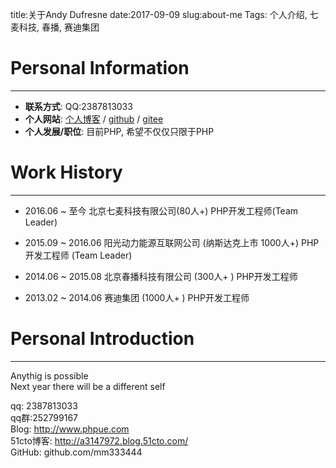 title:关于Andy Dufresne
date:2017-09-09
slug:about-me
Tags: 个人介绍, 七麦科技, 春播, 赛迪集团

# Personal Information
---
- **联系方式**: QQ:2387813033
- **个人网站**: [个人博客](www.phpue.com) / [github](https://github.com/mm333444) / [gitee](https://gitee.com/ccnv07/)
- **个人发展/职位**: 目前PHP, 希望不仅仅只限于PHP

# Work History
---
- 2016.06 ~ 至今 北京七麦科技有限公司(80人+) PHP开发工程师(Team Leader)

- 2015.09 ~ 2016.06 阳光动力能源互联网公司 (纳斯达克上市 1000人+) PHP开发工程师 (Team Leader)

- 2014.06 ~ 2015.08 北京春播科技有限公司 (300人+ ) PHP开发工程师

- 2013.02 ~ 2014.06 赛迪集团 (1000人+ ) PHP开发工程师

# Personal Introduction
---
Anythig is possible<br />
Next year there will be a different self <br />


qq: 2387813033 <br/>
qq群:252799167 <br/>
Blog: http://www.phpue.com <br/>
51cto博客: http://a3147972.blog.51cto.com/ <br/>
GitHub: github.com/mm333444 <br/>

